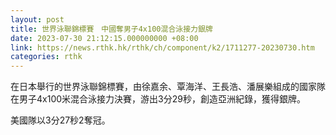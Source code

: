 ```yaml
---
layout: post
title: 世界泳聯錦標賽　中國奪男子4x100混合泳接力銀牌
date: 2023-07-30 21:12:15.000000000 +08:00
link: https://news.rthk.hk/rthk/ch/component/k2/1711277-20230730.htm
categories: rthk
---
```


在日本舉行的世界泳聯錦標賽，由徐嘉余、覃海洋、王長浩、潘展樂組成的國家隊在男子4x100米混合泳接力決賽，游出3分29秒，創造亞洲紀錄，獲得銀牌。

美國隊以3分27秒2奪冠。
